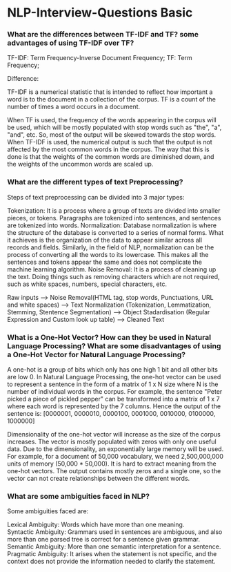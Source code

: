# NLP-Interview-Questions Basic
### What are the differences between TF-IDF and TF? some advantages of using TF-IDF over TF?
TF-IDF: Term Frequency-Inverse Document Frequency;
TF: Term Frequency;

Difference:

TF-IDF is a numerical statistic that is intended to reflect how important a word is to the document in a collection of the corpus.
TF is a count of the number of times a word occurs in a document.

When TF is used, the frequency of the words appearing in the corpus will be used, which will be mostly populated with stop words such as "the", "a", "and", etc. So, most of the output will be skewed towards the stop words.
When TF-IDF is used, the numerical output is such that the output is not affected by the most common words in the corpus. The way that this is done is that the weights of the common words are diminished down, and the weights of the uncommon words are scaled up.

### What are the different types of text Preprocessing?
Steps of text preprocessing can be divided into 3 major types:

Tokenization: It is a process where a group of texts are divided into smaller pieces, or tokens. Paragraphs are tokenized into sentences, and sentences are tokenized into words.
Normalization: Database normalization is where the structure of the database is converted to a series of normal forms. What it achieves is the organization of the data to appear similar across all records and fields. Similarly, in the field of NLP, normalization can be the process of converting all the words to its lowercase. This makes all the sentences and tokens appear the same and does not complicate the machine learning algorithm.
Noise Removal: It is a process of cleaning up the text. Doing things such as removing characters which are not required, such as white spaces, numbers, special characters, etc.

Raw inputs --> Noise Removal(HTML tag, stop words, Punctuations, URL and white spaces) --> Text Normalization (Tokenization, Lemmatization, Stemming, Stentence Segmentation) --> Object Stadardisation (Regular Expression and Custom look up table) --> Cleaned Text


### What is a One-Hot Vector? How can they be used in Natural Language Processing? What are some disadvantages of using a One-Hot Vector for Natural Language Processing?

A one-hot is a group of bits which only has one high 1 bit and all other bits are low 0.
In Natural Language Processing, the one-hot vector can be used to represent a sentence in the form of a matrix of 1 x N size where N is the number of individual words in the corpus.
For example, the sentence "Peter picked a piece of pickled pepper" can be transformed into a matrix of 1 x 7 where each word is represented by the 7 columns. Hence the output of the sentence is: [0000001, 0000010, 0000100, 0001000, 0010000, 0100000, 1000000]

Dimensionality of the one-hot vector will increase as the size of the corpus increases. The vector is mostly populated with zeros with only one useful data.
Due to the dimensionality, an exponentially large memory will be used. For example, for a document of 50,000 vocabulary, we need 2,500,000,000 units of memory (50,000 * 50,000).
It is hard to extract meaning from the one-hot vectors. The output contains mostly zeros and a single one, so the vector can not create relationships between the different words.


###  What are some ambiguities faced in NLP?

Some ambiguities faced are:

Lexical Ambiguity: Words which have more than one meaning.<br>
Syntactic Ambiguity: Grammars used in sentences are ambiguous, and also more than one parsed tree is correct for a sentence given grammar.
Semantic Ambiguity: More than one semantic interpretation for a sentence.<br>
Pragmatic Ambiguity: It arises when the statement is not specific, and the context does not provide the information needed to clarify the statement.
